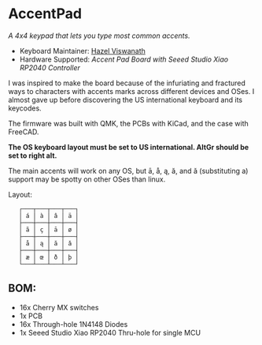 # AccentPad

*A 4x4 keypad that lets you type most common accents.*

* Keyboard Maintainer: [Hazel Viswanath](https://github.com/transdryad)
* Hardware Supported: *Accent Pad Board with Seeed Studio Xiao RP2040 Controller*

I was inspired to make the board because of the infuriating and fractured ways to characters with accents marks across different devices and OSes.
I almost gave up before discovering the US international keyboard and its keycodes.

The firmware was built with QMK, the PCBs with KiCad, and the case with FreeCAD.

**The OS keyboard layout must be set to US international. AltGr should be set to right alt.**

The main accents will work on any OS, but ā, å, ą, ă, and ǎ (substituting a) support may be spotty on other OSes than linux.

Layout:

       ┌───┬───┬───┬───┐
       │ á │ à │ â │ ä │
       ├───┼───┼───┼───┤
       │ ã │ ç │ ā │ ø │
       ├───┼───┼───┼───┤
       │ å │ ą │ ă │ ǎ │
       ├───┼───┼───┼───┤
       │ æ │ œ │ ð │ þ │
       └───┴───┴───┴───┘

## BOM:
 - 16x Cherry MX switches
 - 1x PCB
 - 16x Through-hole 1N4148 Diodes
 - 1x Seeed Studio Xiao RP2040 Thru-hole for single MCU
